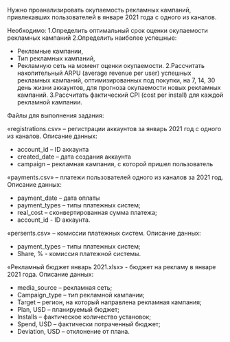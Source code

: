 Нужно проанализировать окупаемость рекламных кампаний, привлекавших пользователей в январе 2021 года с одного из каналов.

Необходимо: 
1.Определить оптимальный срок оценки окупаемости рекламных кампаний
2.Определить наиболее успешные:
- Рекламные кампании,
- Тип рекламных кампаний,
- Рекламную сеть на момент оценки окупаемости.
2.Рассчитать накопительный ARPU (average revenue per user) успешных рекламных кампаний, оптимизированных под покупки, на 7, 14, 30 день жизни аккаунтов, для прогноза окупаемости новых рекламных кампаний.
3.Рассчитать фактический CPI (cost per install) для каждой рекламной кампании.

Файлы для выполнения задания:

«registrations.csv» – регистрации аккаунтов за январь 2021 год с одного из каналов. 
Описание данных:
- account_id – ID аккаунта
- created_date – дата создания аккаунта
- campaign – рекламная кампания, с которой пришел пользователь


«payments.csv» – платежи пользователей одного из каналов за 2021 год.
Описание данных:
- payment_date – дата оплаты
- payment_types – типы платежных систем;
- real_cost – сконвертированная сумма платежа;
- account_id - ID аккаунта.

«persents.csv» – комиссии платежных систем. 
Описание данных:
- payment_types – типы платежных систем;
- Share, %  - комиссия платежной системы.


«Рекламный бюджет январь 2021.xlsx» - бюджет на рекламу в январе 2021 года. 
Описание данных:
- media_source – рекламная сеть;
- Сampaign_type – тип рекламной кампании;
- Target – регион, на который направлена рекламная кампания;
- Plan, USD – планируемый бюджет;
- Installs – фактическое количество установок;
- Spend, USD – фактически потраченный бюджет;
- Deviation, USD – отклонение от плана.
